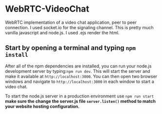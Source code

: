 # WebRTC-VideoChat

 WebRTC implementation of a video chat application, peer to peer connection. I used socket.io for the signaling channel. This is pretty much vanilla javascript and node.js. I used .ejs render the html.

## Start by opening a terminal and typing `npm install`

After all of the npm dependencies are installed, you can
run your node.js development server by typing:`npm run dev`.
This will start the server and make it available at `http://localhost:3000`.
You can then open two browser windows and navigate to `http://localhost:3000` in each
window to start a video chat.

To start the node.js server in a production environment use `npm run start`
**make sure the change the server.js file `server.listen()` method to match your website hosting configuration.**
